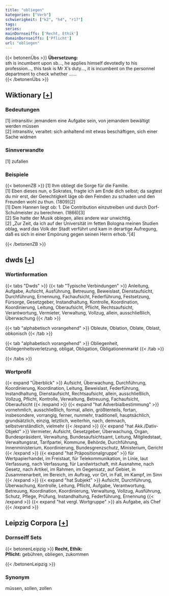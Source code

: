 ```yaml
---
title: "obliegen"
kategorien: ["Verb"]
schwierigkeit: ["k2", "h4", "r17"]
tags:
series:
mainDornseiffs: ['Recht, Ethik']
domainDornseiffs: ['Pflicht']
url: "obliegen"
---
```


{{< betonenÜbs >}}
**Übersetzung:**  
sth is incumbent upon sb..., he applies himself devotedly to his profession..., this task is Mr X’s duty..., it is incumbent on the personnel department to check whether …...  
{{< /betonenÜbs >}}

## Wiktionary [[+](https://de.wiktionary.org/wiki/obliegen)]

### Bedeutungen
[1] intransitiv: jemandem eine Aufgabe sein, von jemandem bewältigt werden müssen  
[2] intransitiv, veraltet: sich anhaltend mit etwas beschäftigen, sich einer Sache widmen  

### Sinnverwandte
[1] zufallen  

### Beispiele
{{< betonenZB >}}
[1] Ihm obliegt die Sorge für die Familie.  
[1] Eben dieses nun, o Sokrates, fragte ich am Ende dich selbst; da sagtest du mir erst, der Gerechtigkeit läge ob den Feinden zu schaden und den Freunden wohl zu thun. (1809)[2]  
[1] Dem Hannen liegt ob: 1. Die Contribution einzutreiben und durch Dorf-Schulmeister zu berechnen. (1866)[3]  
[2] Sie hatte der Musik oblegen, alles andere war unwichtig.  
[2] „Zur Zeit, da ich auf der Universität im fetten Bologna meinen Studien oblag, ward das Volk der Stadt verführt und kam in derartige Aufregung, daß es sich in einer Empörung gegen seinen Herrn erhob.“[4]  

{{< /betonenZB >}}


## dwds [[+](https://www.dwds.de/wb/obliegen)]

### Wortinformation
{{< tabs "Dwds" >}}
{{< tab "Typische Verbindungen" >}}
Anleitung, Aufgabe, Aufsicht, Ausführung, Betreuung, Beweislast, Dienstaufsicht, Durchführung, Ernennung, Fachaufsicht, Federführung, Festsetzung, Fürsorge, Gesetzgeber, Instandhaltung, Kontrolle, Koordination, Koordinierung, Leitung, Oberaufsicht, Pflicht, Rechtsaufsicht, Verantwortung, Vermieter, Verwaltung, Vollzug, allein, ausschließlich, Überwachung
{{< /tab >}}

{{< tab "alphabetisch vorangehend" >}}
Obleute, Oblation, Oblate, Oblast, obkonisch
{{< /tab >}}

{{< tab "alphabetisch vorangehend" >}}
Obliegenheit, Obliegenheitsverletzung, obligat, Obligation, Obligationenmarkt
{{< /tab >}}

{{< /tabs >}}

### Wortprofil
{{< expand "Überblick" >}} Aufsicht, Überwachung, Durchführung, Koordinierung, Koordination, Leitung, Beweislast, Federführung, Instandhaltung, Dienstaufsicht, Rechtsaufsicht, allein, ausschließlich, Vollzug, Pflicht, Kontrolle, Verwaltung, Betreuung, Fachaufsicht, Oberaufsicht {{< /expand >}}
{{< expand "hat Adverbialbestimmung" >}} vornehmlich, ausschließlich, formal, allein, größtenteils, fortan, insbesondere, vorrangig, ferner, nunmehr, traditionell, hauptsächlich, grundsätzlich, einzig, letztlich, weiterhin, nach, demnach, selbstverständlich, vielmehr {{< /expand >}}
{{< expand "hat Akk./Dativ-Objekt" >}} Vermieter, Aufsicht, Gesetzgeber, Überwachung, Organ, Bundespräsident, Verwaltung, Bundesaufsichtsamt, Leitung, Mitgliedstaat, Verwaltungsrat, Tarifpartei, Kommune, Behörde, Durchführung, Innenministerium, Koordinierung, Bundesgrenzschutz, Ministerium, Gericht {{< /expand >}}
{{< expand "hat Präpositionalgruppe" >}} für Wertpapierhandel, im Freistaat, für Telekommunikation, in Linie, laut Verfassung, nach Verfassung, für Landwirtschaft, mit Ausnahme, nach Gesetz, nach Artikel, im Rahmen, im Gegensatz, auf Gebiet, in Zusammenarbeit, im Bereich, im Auftrag, vor Ort, in Fall, im Kampf, im Sinn {{< /expand >}}
{{< expand "hat Subjekt" >}} Aufsicht, Durchführung, Überwachung, Kontrolle, Leitung, Pflicht, Aufgabe, Verantwortung, Betreuung, Koordination, Koordinierung, Verwaltung, Vollzug, Ausführung, Schutz, Pflege, Prüfung, Instandhaltung, Federführung, Ernennung {{< /expand >}}
{{< expand "hat vergl. Wortgruppe" >}} als Aufgabe, als Chef {{< /expand >}}

## Leipzig Corpora [[+](https://corpora.uni-leipzig.de/en/res?word=obliegen&corpusId=deu_newscrawl-public_2018)]

### Dornseiff Sets
{{< betonenLeipzig >}}
**Recht, Ethik:**  
**Pflicht:** gebühren, obliegen, zukommen  

{{< /betonenLeipzig >}}

### Synonym
müssen, sollen, zollen

